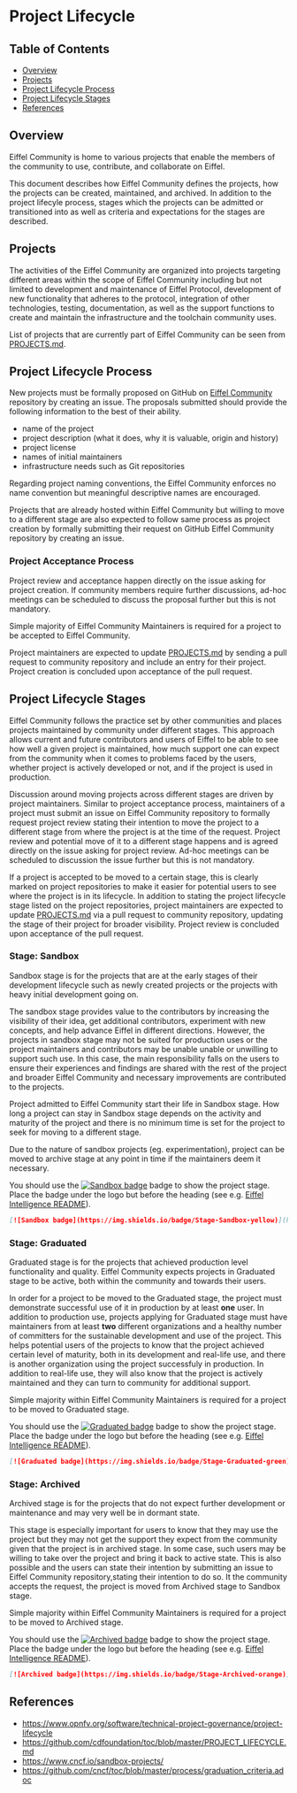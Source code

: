 # Project Lifecycle

## Table of Contents

- [Overview](#overview)
- [Projects](#projects)
- [Project Lifecycle Process](#project-lifecycle-process)
- [Project Lifecycle Stages](#project-lifecycle-stages)
- [References](#references)

## Overview

Eiffel Community is home to various projects that enable the members of the community to use, contribute,
and collaborate on Eiffel.

This document describes how Eiffel Community defines the projects, how the projects can be created, maintained,
and archived. In addition to the project lifecyle process, stages which the projects can be admitted or transitioned
into as well as criteria and expectations for the stages are described.

## Projects

The activities of the Eiffel Community are organized into projects targeting different areas within the scope of
Eiffel Community including but not limited to development and maintenance of Eiffel Protocol, development of new
functionality that adheres to the protocol, integration of other technologies, testing, documentation, as well as
the support functions to create and maintain the infrastructure and the toolchain community uses.

List of projects that are currently part of Eiffel Community can be seen from [PROJECTS.md](./PROJECTS.md).

## Project Lifecycle Process

New projects must be formally proposed on GitHub on [Eiffel Community](https://github.com/eiffel-community/community)
repository by creating an issue. The proposals submitted should provide the following information to the best of
their ability.

- name of the project
- project description (what it does, why it is valuable, origin and history)
- project license
- names of initial maintainers
- infrastructure needs such as Git repositories

Regarding project naming conventions, the Eiffel Community enforces no name convention but meaningful descriptive
names are encouraged.

Projects that are already hosted within Eiffel Community but willing to move to a different stage are also
expected to follow same process as project creation by formally submitting their request on GitHub Eiffel
Community repository by creating an issue.

### Project Acceptance Process

Project review and acceptance happen directly on the issue asking for project creation. If community members
require further discussions, ad-hoc meetings can be scheduled to discuss the proposal further but this is not
mandatory.

Simple majority of Eiffel Community Maintainers is required for a project to be accepted to Eiffel Community.

Project maintainers are expected to update [PROJECTS.md](./PROJECTS.md) by sending a pull request to community
repository and include an entry for their project. Project creation is concluded upon acceptance of the pull
request.

## Project Lifecycle Stages

Eiffel Community follows the practice set by other communities and places projects maintained by community under
different stages. This approach allows current and future contributors and users of Eiffel to be able to see how
well a given project is maintained, how much support one can expect from the community when it comes to problems
faced by the users, whether project is actively developed or not, and if the project is used in production.

Discussion around moving projects across different stages are driven by project maintainers. Similar to project
acceptance process, maintainers of a project must submit an issue on Eiffel Community repository to formally
request project review stating their intention to move the project to a different stage from where the project
is at the time of the request. Project review and potential move of it to a different stage happens and is agreed
directly on the issue asking for project review. Ad-hoc meetings can be scheduled to discussion the issue further
but this is not mandatory.

If a project is accepted to be moved to a certain stage, this is clearly marked on project repositories to make it
easier for potential users to see where the project is in its lifecycle. In addition to stating the project lifecycle
stage listed on the project repositories, project maintainers are expected to update [PROJECTS.md](./PROJECTS.md) via
a pull request to community repository, updating the stage of their project for broader visibility. Project review
is concluded upon acceptance of the pull request.

### Stage: Sandbox

Sandbox stage is for the projects that are at the early stages of their development lifecycle such as newly created
projects or the projects with heavy initial development going on.

The sandbox stage provides value to the contributors by increasing the visibility of their idea, get additional
contributors, experiment with new concepts, and help advance Eiffel in different directions. However, the projects
in sandbox stage may not be suited for production uses or the project maintainers and contributors may be unable
unable or unwilling to support such use. In this case, the main responsibility falls on the users to ensure their
experiences and findings are shared with the rest of the project and broader Eiffel Community and necessary improvements
are contributed to the projects.

Project admitted to Eiffel Community start their life in Sandbox stage. How long a project can stay in Sandbox stage
depends on the activity and maturity of the project and there is no minimum time is set for the project to seek for
moving to a different stage.

Due to the nature of sandbox projects (eg. experimentation), project can be moved to archive stage at any point in
time if the maintainers deem it necessary.

You should use the [![Sandbox badge](https://img.shields.io/badge/Stage-Sandbox-yellow)](https://github.com/eiffel-community/community/blob/master/PROJECT_LIFECYCLE.md#stage-sandbox) badge to show the project stage. Place the badge under the logo but before the heading (see e.g. [Eiffel Intelligence README](https://github.com/eiffel-community/eiffel-intelligence/blob/master/README.md)).

```markdown
[![Sandbox badge](https://img.shields.io/badge/Stage-Sandbox-yellow)](https://github.com/eiffel-community/community/blob/master/PROJECT_LIFECYCLE.md#stage-sandbox)
```

### Stage: Graduated

Graduated stage is for the projects that achieved production level functionality and quality. Eiffel Community
expects projects in Graduated stage to be active, both within the community and towards their users.

In order for a project to be moved to the Graduated stage, the project must demonstrate successful use of it in
production by at least **one** user. In addition to production use, projects applying for Graduated stage must have
maintainers from at least **two** different organizations and a healthy number of committers for the sustainable
development and use of the project. This helps potential users of the projects to know that the project achieved
certain level of maturity, both in its development and real-life use, and there is another organization using
the project successfuly in production. In addition to real-life use, they will also know that the project is
actively maintained and they can turn to community for additional support.

Simple majority within Eiffel Community Maintainers is required for a project to be moved to Graduated stage.

You should use the [![Graduated badge](https://img.shields.io/badge/Stage-Graduated-green)](https://github.com/eiffel-community/community/blob/master/PROJECT_LIFECYCLE.md#stage-graduated) badge to show the project stage. Place the badge under the logo but before the heading (see e.g. [Eiffel Intelligence README](https://github.com/eiffel-community/eiffel-intelligence/blob/master/README.md)).

```markdown
[![Graduated badge](https://img.shields.io/badge/Stage-Graduated-green)](https://github.com/eiffel-community/community/blob/master/PROJECT_LIFECYCLE.md#stage-graduated)
```

### Stage: Archived

Archived stage is for the projects that do not expect further development or maintenance and may very well be
in dormant state.

This stage is especially important for users to know that they may use the project but they may not get the
support they expect from the community given that the project is in archived stage. In some case, such users
may be willing to take over the project and bring it back to active state. This is also possible and the users
can state their intention by submitting an issue to Eiffel Community repository,stating their intention to do
so. It the community accepts the request, the project is moved from Archived stage to Sandbox stage.

Simple majority within Eiffel Community Maintainers is required for a project to be moved to Archived stage.

You should use the [![Archived badge](https://img.shields.io/badge/Stage-Archived-orange)](https://github.com/eiffel-community/community/blob/master/PROJECT_LIFECYCLE.md#stage-archived) badge to show the project stage. Place the badge under the logo but before the heading (see e.g. [Eiffel Intelligence README](https://github.com/eiffel-community/eiffel-intelligence/blob/master/README.md)).

```markdown
[![Archived badge](https://img.shields.io/badge/Stage-Archived-orange)](https://github.com/eiffel-community/community/blob/master/PROJECT_LIFECYCLE.md#stage-archived)
```

## References

- https://www.opnfv.org/software/technical-project-governance/project-lifecycle
- https://github.com/cdfoundation/toc/blob/master/PROJECT_LIFECYCLE.md
- https://www.cncf.io/sandbox-projects/
- https://github.com/cncf/toc/blob/master/process/graduation_criteria.adoc
